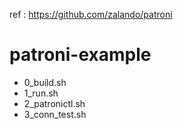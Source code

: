 ref : https://github.com/zalando/patroni

# patroni-example
- 0_build.sh
- 1_run.sh
- 2_patronictl.sh
- 3_conn_test.sh
